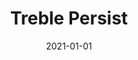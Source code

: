 ---
path: "/api/references/treble-persist"
date: "2021-01-01"
title: "Treble Persist"
subMenu: 
    - text: ''
      path: '#'
---